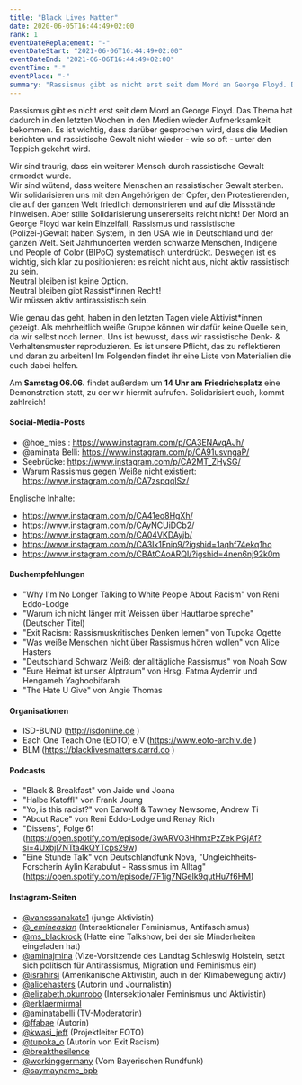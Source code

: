 ```yaml
---
title: "Black Lives Matter"
date: 2020-06-05T16:44:49+02:00
rank: 1
eventDateReplacement: "-"
eventDateStart: "2021-06-06T16:44:49+02:00"
eventDateEnd: "2021-06-06T16:44:49+02:00"
eventTime: "-"
eventPlace: "-"
summary: "Rassismus gibt es nicht erst seit dem Mord an George Floyd. Das Thema hat dadurch in den letzten Wochen in den Medien wieder Aufmerksamkeit bekommen. Es ist wichtig, dass darüber gesprochen wird, dass die Medien berichten und rassistische Gewalt nicht wieder - wie so oft - unter den Teppich gekehrt wird."
---
```


Rassismus gibt es nicht erst seit dem Mord an George Floyd. Das Thema hat dadurch in den letzten Wochen in den Medien wieder Aufmerksamkeit bekommen. Es ist wichtig, dass darüber gesprochen wird, dass die Medien berichten und rassistische Gewalt nicht wieder - wie so oft - unter den Teppich gekehrt wird.

Wir sind traurig, dass ein weiterer Mensch durch rassistische Gewalt ermordet wurde.  
Wir sind wütend, dass weitere Menschen an rassistischer Gewalt sterben.  
Wir solidarisieren uns mit den Angehörigen der Opfer, den Protestierenden, die auf der ganzen Welt friedlich demonstrieren und auf die Missstände hinweisen. Aber stille Solidarisierung unsererseits reicht nicht! 
Der Mord an George Floyd war kein Einzelfall, Rassismus und rassistische (Polizei-)Gewalt haben System, in den USA wie in Deutschland und der ganzen Welt. Seit Jahrhunderten werden schwarze Menschen, Indigene und People of Color (BIPoC) systematisch unterdrückt. 
Deswegen ist es wichtig, sich klar zu positionieren: es reicht nicht aus, nicht aktiv rassistisch zu sein.  
Neutral bleiben ist keine Option.  
Neutral bleiben gibt Rassist*innen Recht!  
Wir müssen aktiv antirassistisch sein.

Wie genau das geht, haben in den letzten Tagen viele Aktivist*innen gezeigt. Als mehrheitlich weiße Gruppe können wir dafür keine Quelle sein, da wir selbst noch lernen. 
Uns ist bewusst, dass wir rassistische Denk- & Verhaltensmuster reproduzieren. Es ist unsere Pflicht, das zu reflektieren und daran zu arbeiten! 
Im Folgenden findet ihr eine Liste von Materialien die euch dabei helfen. 

Am **Samstag 06.06.** findet außerdem um **14 Uhr am Friedrichsplatz** eine Demonstration statt, zu der wir hiermit aufrufen. 
Solidarisiert euch, kommt zahlreich!

#### Social-Media-Posts
- @hoe_mies : https://www.instagram.com/p/CA3ENAvqAJh/
- @aminata Belli:  https://www.instagram.com/p/CA91usvngaP/
- Seebrücke: https://www.instagram.com/p/CA2MT_ZHySG/
- Warum Rassismus gegen Weiße nicht existiert: https://www.instagram.com/p/CA7zspqqISz/

Englische Inhalte: 
- https://www.instagram.com/p/CA41eo8HgXh/
- https://www.instagram.com/p/CAyNCUiDCb2/
- https://www.instagram.com/p/CA04VKDAyjb/
- https://www.instagram.com/p/CA3Ik1Fnip9/?igshid=1aqhf74ekq1ho
- https://www.instagram.com/p/CBAtCAoARQI/?igshid=4nen6nj92k0m

#### Buchempfehlungen
- "Why I'm No Longer Talking to White People About Racism" von Reni Eddo-Lodge
- "Warum ich nicht länger mit Weissen über Hautfarbe spreche" (Deutscher Titel) 
- "Exit Racism: Rassismuskritisches Denken lernen" von Tupoka Ogette
- "Was weiße Menschen nicht über Rassismus hören wollen" von Alice Hasters
- "Deutschland Schwarz Weiß: der alltägliche Rassismus" von Noah Sow
- "Eure Heimat ist unser Alptraum" von Hrsg. Fatma Aydemir und Hengameh Yaghoobifarah 
- "The Hate U Give" von Angie Thomas

#### Organisationen
- ISD-BUND (http://isdonline.de )
- Each One Teach One (EOTO) e.V (https://www.eoto-archiv.de ) 
- BLM (https://blacklivesmatters.carrd.co )

#### Podcasts
- "Black & Breakfast" von Jaide und Joana
- "Halbe Katoffl" von Frank Joung
- "Yo, is this racist?" von Earwolf & Tawney Newsome, Andrew Ti
- "About Race" von Reni Eddo-Lodge und Renay Rich
- "Dissens", Folge 61 (https://open.spotify.com/episode/3wARVO3HhmxPzZeklPGjAf?si=4Uxbjl7NTta4kQYTcps29w)
- "Eine Stunde Talk" von Deutschlandfunk Nova, "Ungleichheits-Forscherin Aylin Karabulut - Rassismus im Alltag" (https://open.spotify.com/episode/7F1ig7NGelk9qutHu7f6HM)

#### Instagram-Seiten 
- [@vanessanakate1](https://www.instagram.com/vanessanakate1) (junge Aktivistin)
- [@__emineaslan_](https://www.instagram.com/__emineaslan_) (Intersektionaler Feminismus, Antifaschismus) 
- [@ms_blackrock](https://www.instagram.com/ms_blackrock) (Hatte eine Talkshow, bei der sie Minderheiten eingeladen hat)
- [@aminajmina](https://www.instagram.com/aminajmina) (Vize-Vorsitzende des Landtag Schleswig Holstein, setzt sich politisch für Antirassismus, Migration und Feminismus ein) 
- [@israhirsi](https://www.instagram.com/israhirsi) (Amerikanische Aktivistin, auch in der Klimabewegung aktiv) 
- [@alicehasters](https://instagram.com/alice_haruko?igshid=1d34eyuzeuf91) (Autorin und Journalistin) 
- [@elizabeth.okunrobo](https://www.instagram.com/elizabeth.okunrobo) (Intersektionaler Feminismus und Aktivistin) 
- [@erklaermirmal](https://www.instagram.com/erklaermirmal) 
- [@aminatabelli](https://www.instagram.com/aminatabelli) (TV-Moderatorin) 
- [@ffabae](https://www.instagram.com/ffabae) (Autorin) 
- [@kwasi_jeff](https://www.instagram.com/kwasi_jeff) (Projektleiter EOTO) 
- [@tupoka_o](https://instagram.com/tupoka.o?igshid=3er4tiyrxt2) (Autorin von Exit Racism) 
- [@breakthesilence](https://instagram.com/breakthesilenceinitiative?igshid=1v89proh0f175)
- [@workinggermany](https://instagram.com/workin_germany?igshid=sj439jlq33k7) (Vom Bayerischen Rundfunk)
- [@saymayname_bpb](https://instagram.com/saymyname_bpb?igshid=e1voarhc1uyq)